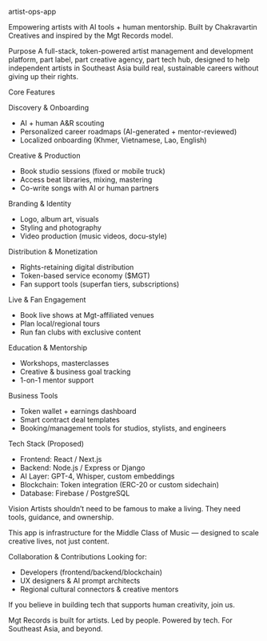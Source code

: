 artist-ops-app

Empowering artists with AI tools + human mentorship. Built by Chakravartin Creatives and inspired by the Mgt Records model.

Purpose
A full-stack, token-powered artist management and development platform, part label, part creative agency, part tech hub, designed to help independent artists in Southeast Asia build real, sustainable careers without giving up their rights.

Core Features

Discovery & Onboarding
- AI + human A&R scouting
- Personalized career roadmaps (AI-generated + mentor-reviewed)
- Localized onboarding (Khmer, Vietnamese, Lao, English)

Creative & Production
- Book studio sessions (fixed or mobile truck)
- Access beat libraries, mixing, mastering
- Co-write songs with AI or human partners

Branding & Identity
- Logo, album art, visuals
- Styling and photography
- Video production (music videos, docu-style)

Distribution & Monetization
- Rights-retaining digital distribution
- Token-based service economy ($MGT)
- Fan support tools (superfan tiers, subscriptions)

Live & Fan Engagement
- Book live shows at Mgt-affiliated venues
- Plan local/regional tours
- Run fan clubs with exclusive content

Education & Mentorship
- Workshops, masterclasses
- Creative & business goal tracking
- 1-on-1 mentor support

Business Tools
- Token wallet + earnings dashboard
- Smart contract deal templates
- Booking/management tools for studios, stylists, and engineers

Tech Stack (Proposed)
- Frontend: React / Next.js
- Backend: Node.js / Express or Django
- AI Layer: GPT-4, Whisper, custom embeddings
- Blockchain: Token integration (ERC-20 or custom sidechain)
- Database: Firebase / PostgreSQL

Vision
Artists shouldn’t need to be famous to make a living. They need tools, guidance, and ownership.

This app is infrastructure for the Middle Class of Music — designed to scale creative lives, not just content.

Collaboration & Contributions
Looking for:
- Developers (frontend/backend/blockchain)
- UX designers & AI prompt architects
- Regional cultural connectors & creative mentors

If you believe in building tech that supports human creativity, join us.

Mgt Records is built for artists. Led by people. Powered by tech. For Southeast Asia, and beyond.
